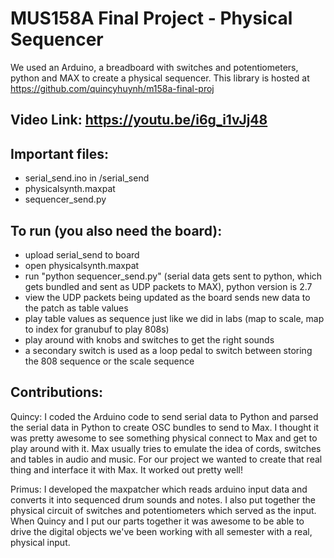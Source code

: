 # MUS158A Final Project - Physical Sequencer

We used an Arduino, a breadboard with switches and potentiometers, python and MAX to create a physical sequencer.
This library is hosted at https://github.com/quincyhuynh/m158a-final-proj


## Video Link: https://youtu.be/i6g_i1vJj48

## Important files:
- serial_send.ino in /serial_send
- physicalsynth.maxpat
- sequencer_send.py

## To run (you also need the board):
 - upload serial_send to board
 - open physicalsynth.maxpat
 - run "python sequencer_send.py" (serial data gets sent to python, which gets bundled and sent as UDP packets to MAX), python version is 2.7
 - view the UDP packets being updated as the board sends new data to the patch as table values
 - play table values as sequence just like we did in labs (map to scale, map to index for granubuf to play 808s)
 - play around with knobs and switches to get the right sounds
 - a secondary switch is used as a loop pedal to switch between storing the 808 sequence or the scale sequence

## Contributions:

Quincy: I coded the Arduino code to send serial data to Python and parsed the serial data in Python to create OSC bundles to send to Max. I thought it was pretty awesome to see something physical connect to Max and get to play around with it. Max usually tries to emulate the idea of cords, switches and tables in audio and music. For our project we wanted to create that real thing and interface it with Max. It worked out pretty well!

Primus: I developed the maxpatcher which reads arduino input data and converts it into sequenced drum sounds and notes. I also put together the physical circuit of switches and potentiometers which served as the input. When Quincy and I put our parts together it was awesome to be able to drive the digital objects we've been working with all semester with a real, physical input.